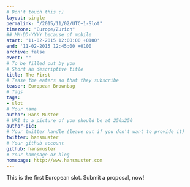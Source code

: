 ```yaml
---
# Don't touch this ;)
layout: single
permalink: "/2015/11/02/UTC+1-Slot"
timezone: "Europe/Zurich"
## MM-DD-YYYY because of mobile
start: '11-02-2015 12:00:00 +0100'
end: '11-02-2015 12:45:00 +0100'
archive: false
event: ""
# To be filled out by you
# Short an descriptive title
title: The First
# Tease the eaters so that they subscribe
teaser: European Brownbag
# Tags
tags:
- slot
# Your name
author: Hans Muster
# URI to a picture of you should be at 250x250
author-pic:
# Your twitter handle (leave out if you don't want to provide it)
twitter: hansmuster
# Your github account
github: hansmuster
# Your homepage or blog
homepage: http://www.hansmuster.com
---
```

This is the first European slot. Submit a proposal, now!
